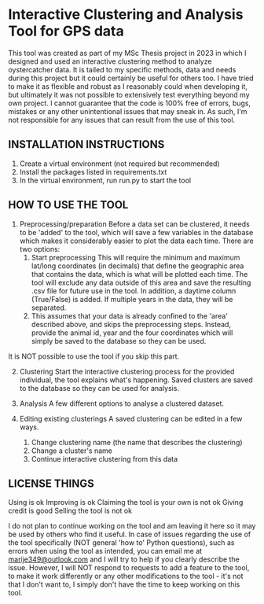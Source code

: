 # Interactive Clustering and Analysis Tool for GPS data

This tool was created as part of my MSc Thesis project in 2023 in which I designed and used an interactive clustering method to analyze oystercatcher data. It is tailed to my specific methods, data and needs during this project but it could certainly be useful for others too. I have tried to make it as flexible and robust as I reasonably could when developing it, but ultimately it was not possible to extensively test everything beyond my own project. I cannot guarantee that the code is 100% free of errors, bugs, mistakes or any other unintentional issues that may sneak in. As such, I'm not responsible for any issues that can result from the use of this tool.

## INSTALLATION INSTRUCTIONS
1. Create a virtual environment (not required but recommended)
2. Install the packages listed in requirements.txt
3. In the virtual environment, run run.py to start the tool

## HOW TO USE THE TOOL
1. Preprocessing/preparation
Before a data set can be clustered, it needs to be 'added' to the tool, which will save a few variables in the database which makes it considerably easier to plot the data each time.
There are two options:
	1. Start preprocessing
	This will require the minimum and maximum lat/long coordinates (in decimals) that define the geographic area that contains the data, which is what will be plotted each time. The tool will exclude any data outside of this area and save the resulting .csv file for future use in the tool.
	In addition, a daytime column (True/False) is added. If multiple years in the data, they will be separated.
	2. This assumes that your data is already confined to the 'area' described above, and skips the preprocessing steps. Instead, provide the animal id, year and the four coordinates which will simply be saved to the database so they can be used.

It is NOT possible to use the tool if you skip this part.

2. Clustering
Start the interactive clustering process for the provided individual, the tool explains what's happening. Saved clusters are saved to the database so they can be used for analysis.

3. Analysis
A few different options to analyse a clustered dataset.

4. Editing existing clusterings
A saved clustering can be edited in a few ways.
	1. Change clustering name (the name that describes the clustering)
	2. Change a cluster's name 
	3. Continue interactive clustering from this data

## LICENSE THINGS
Using is ok
Improving is ok
Claiming the tool is your own is not ok
Giving credit is good
Selling the tool is not ok


I do not plan to continue working on the tool and am leaving it here so it may be used by others who find it useful.
In case of issues regarding the use of the tool specifically (NOT general 'how to' Python questions), such as errors when using the tool as intended, you can email me at marije349@outlook.com and I will try to help if you clearly describe the issue.
However, I will NOT respond to requests to add a feature to the tool, to make it work differently or any other modifications to the tool - it's not that I don't want to, I simply don't have the time to keep working on this tool.
